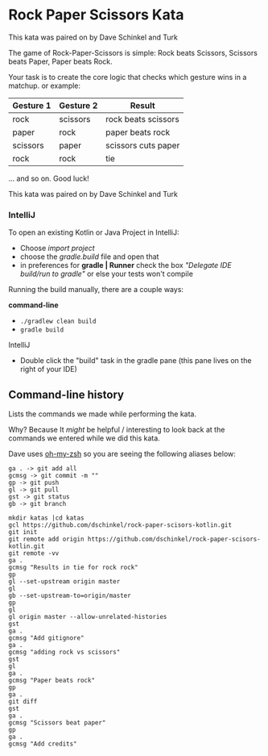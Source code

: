 # Rock Paper Scissors Kata

This kata was paired on by Dave Schinkel and Turk

The game of Rock-Paper-Scissors is simple: Rock beats Scissors, Scissors beats Paper, Paper beats Rock.

Your task is to create the core logic that checks which gesture wins in a matchup.   or example:

| Gesture 1 | Gesture 2 | Result              |
| --------- | --------- | ------------------- |
| rock      | scissors  | rock beats scissors |
| paper     | rock      | paper beats rock    |
| scissors  | paper     | scissors cuts paper |
| rock      | rock      | tie                 |
... and so on. Good luck!


This kata was paired on by Dave Schinkel and Turk

### IntelliJ
To open an existing Kotlin or Java Project in IntelliJ:
- Choose *import project*
- choose the _gradle.build_ file and open that
- in preferences for **gradle | Runner** check the box _"Delegate IDE build/run to gradle"_ or else your tests won't compile

Running the build manually, there are a couple ways:

**command-line**

- `./gradlew clean build`
- `gradle build`

IntelliJ
- Double click the "build" task in the gradle pane (this pane lives on the right of your IDE)


## Command-line history
Lists the commands we made while performing the kata.

Why?  Because It _might_ be helpful / interesting to look back at the commands we entered while we did this kata.

Dave uses [oh-my-zsh](https://github.com/robbyrussell/oh-my-zsh) so you are seeing the following aliases below:

```
ga . -> git add all
gcmsg -> git commit -m ""
gp -> git push
gl -> git pull
gst -> git status
gb -> git branch

```

```
mkdir katas |cd katas
gcl https://github.com/dschinkel/rock-paper-scisors-kotlin.git
git init
git remote add origin https://github.com/dschinkel/rock-paper-scisors-kotlin.git
git remote -vv
ga .
gcmsg "Results in tie for rock rock"
gp
gl --set-upstream origin master
gl
gb --set-upstream-to=origin/master
gp
gl
gl origin master --allow-unrelated-histories
gst
ga .
gcmsg "Add gitignore"
ga .
gcmsg "adding rock vs scissors"
gst
gl
ga .
gcmsg "Paper beats rock"
gp
ga .
git diff
gst
ga .
gcmsg "Scissors beat paper"
gp
ga .
gcmsg "Add credits"
```
